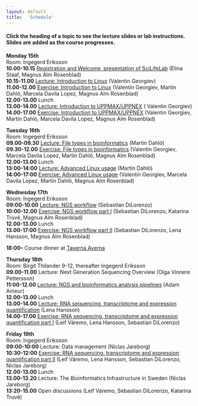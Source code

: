 ```yaml
---
layout: default
title:  'Schedule'
---
```


#### Click the heading of a topic to see the lecture slides or lab instructions. Slides are added as the course progresses.

**Monday 15th**  
Room: Ingegerd Eriksson  
**10.00-10.15** [Registration and Welcome, presentation of SciLifeLab](slides/scilife_intro_NGS_data_VT17_170515.pptx) (Elina Staaf, Magnus Alm Rosenblad)  
**10.15-11.00** [Lecture: Introduction to Linux](slides/linux-tutorial.pdf) (Valentin Georgiev)  
**11.00-12.00** [Exercise: Introduction to Linux](labs/linux-intro) (Valentin Georgiev, Martin Dahlö, Marcela Davila Lopez, Magnus Alm Rosenblad)  
**12.00-13.00** Lunch  
**13.00-14.00** [Lecture: Introduction to UPPMAX/UPPNEX](slides/2017_05_15_UPPMAX_tutorial.pdf) ( Valentin Georgiev)  
**14.00-17.00** [Exercise: Introduction to UPPMAX/UPPNEX](labs/uppmax-intro) (Valentin Georgiev, Martin Dahlö, Marcela Davila Lopez, Magnus Alm Rosenblad)  

**Tuesday 16th**  
Room: Ingegerd Eriksson  
**09.00-09.30** [Lecture: File types in bioinformatics](slides/file_types.pdf) (Martin Dahlö)  
**09.30-12.00** [Exercise: File types in bioinformatics](labs/filetypes) (Valentin Georgiev, Marcela Davila Lopez, Martin Dahlö, Magnus Alm Rosenblad)  
**12.00-13.00** Lunch  
**13:00-14:00** [Lecture: Advanced Linux usage](slides/advanced_linux.pdf) (Martin Dahlö)  
**14:00-17:00** [Exercise: Advanced Linux usage](labs/loops_lab) (Valentin Georgiev, Marcela Davila Lopez, Martin Dahlö, Magnus Alm Rosenblad)  

**Wednesday 17th**  
Room: Ingegerd Eriksson  
**09:00-10.00** [Lecture: NGS workflow](slides/NGS_workflow.pdf) (Sebastian DiLorenzo)  
**10:00-12.00** [Exercise: NGS workflow part I](labs/NGS_workflow) (Sebastian DiLorenzo, Katarina Truvé, Magnus Alm Rosenblad)  
**12.00-13.00** Lunch  
**13.00-17:00** [Exercise: NGS workflow part II](labs/NGS_workflow) (Sebastian DiLorenzo, Lena Hansson, Magnus Alm Rosenblad)  

**18:00-** Course dinner at [Taverna Averna](https://www.tavernaaverna.se/)  

**Thursday 18th**  
Room: Birgit Thilander 9-12, thereafter Ingegerd Eriksson  
**09.00-11.00** Lecture: Next Generation Sequencing Overview (Olga Vinnere Pettersson)  
**11:00-12.00** [Lecture: NGS and bioinformatics analysis pipelines](slides/scilife_intro_NGS_data_VT17_170515.pptx) (Adam Ameur)  
**12.00-13.00** Lunch  
**13.00-14.00** [Lecture: RNA sequencing, transcriptome and expression quantification](slides/Lecture.html) (Lena Hansson)   
**14.00-17.00** [Exercise: RNA sequencing, transcriptome and expression quantification part I](labs/rnaseq_161129.md) (Leif Väremo, Lena Hansson, Sebastian DiLorenzo)  

**Friday 19th**  
Room: Ingegerd Eriksson  
**09:00-10:00** Lecture: Data management (Niclas Jareborg)  
**10:30-12:00** [Exercise: RNA sequencing, transcriptome and expression quantification part II](labs/rnaseq_161129.md) (Leif Väremo, Lena Hansson, Sebastian DiLorenzo, Niclas Jareborg)  
**12.00-13.00** Lunch  
**13.00-13.20** Lecture: The Bioinformatics Infrastructure in Sweden (Niclas Jareborg)    
**13:20-15.00** Open discussions (Leif Väremo, Sebastian DiLorenzo,  Katarina Truvè)  


